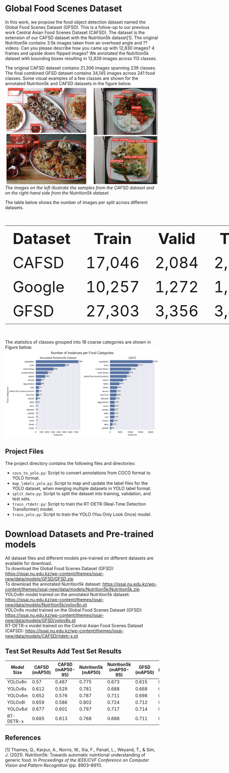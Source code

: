# Global Food Scenes Dataset

In this work, we propose the food object detection dataset named the Global Food Scenes Dataset (GFSD). This is a follow-up to our previous work Central Asian Food Scenes Dataset (CAFSD). The dataset is the extension of our CAFSD dataset with the Nutrition5k dataset[1]. 
The original Nutrition5k contains 3.5k images taken from an overhead angle and ?? videos. Can you please describe how you came up with 12,830 images? 4 frames and upside down flipped images?
We annotated the Nutrition5k dataset with bounding boxes resulting in 12,839 images across 113 classes. 

The original CAFSD dataset contains 21,306 images spanning 239 classes. The final combined GFSD dataset contains 34,145 images across 241 food classes. Some visual examples of a few classes are shown for the annotated Nutrition5k and CAFSD datasets in the figure below. 
![Alt text](figures/paper_front.png)
*The images on the left illustrate the samples from the CAFSD dataset and on the right-hand side from the Nutrition5k dataset.*

The table below shows the number of images per split across different datasets.
<table style="font-size:50px; width:300%;">
  <tr>
    <th>Dataset</th>
    <th>Train</th>
    <th>Valid</th>
    <th>Test</th>
  </tr>
  <tr>
    <td>CAFSD</td>
    <td>17,046</td>
    <td>2,084</td>
    <td>2,176</td>
  </tr>
  <tr>
    <td>Google</td>
    <td>10,257</td>
    <td>1,272</td>
    <td>1,310</td>
  </tr>
  <tr>
    <td>GFSD</td>
    <td>27,303</td>
    <td>3,356</td>
    <td>3,486</td>
  </tr>
</table>


The statistics of classes grouped into 18 coarse categories are shown in Figure below.
![Alt text](figures/categories_subplots.png)


## Project Files

The project directory contains the following files and directories:

- `coco_to_yolo.py`: Script to convert annotations from COCO format to YOLO format.
- `map_labels_yolo.py`: Script to map and update the label files for the YOLO dataset, when merging multiple datasets in YOLO label format.
- `split_data.py`: Script to split the dataset into training, validation, and test sets.
- `train_rtdetr.py`: Script to train the RT-DETR (Real-Time Detection Transformer) model.
- `train_yolo.py`: Script to train the YOLO (You Only Look Once) model.

# Download Datasets and Pre-trained models
All dataset files and different models pre-trained on different datasets are available for download.   
To download the Global Food Scenes Dataset (GFSD): https://issai.nu.edu.kz/wp-content/themes/issai-new/data/models/GFSD/GFSD.zip  
To download the annotated Nutrition5k dataset: https://issai.nu.edu.kz/wp-content/themes/issai-new/data/models/Nutrition5k/Nutrition5k.zip  
YOLOv8n model trained on the annotated Nutrition5k dataset: https://issai.nu.edu.kz/wp-content/themes/issai-new/data/models/Nutrition5k/yolov8n.pt  
YOLOv8s model trained on the Global Food Scenes Dataset (GFSD): https://issai.nu.edu.kz/wp-content/themes/issai-new/data/models/GFSD/yolov8s.pt  
RT-DETR-x model trained on the Central Asian Food Scenes Dataset (CAFSD): https://issai.nu.edu.kz/wp-content/themes/issai-new/data/models/CAFSD/rtdetr-x.pt  

## Test Set Results Add Test Set Results

| Model Size   | CAFSD (mAP50) | CAFSD (mAP50-95)  | Nutrition5k (mAP50)| Nutrition5k (mAP50-95)| GFSD (mAP50)| GFSD (mAP50-95)|
|-------------------------|-------------------|--------------|---------------|--------------|---------------|------------------------|
| YOLOv8n                 | 0.57              | 0.487        | 0.775         | 0.673        | 0.615                 | 0.529         |
| YOLOv8s                 | 0.612             | 0.529        | 0.781         | 0.688        | 0.668                 | 0.584         |
| YOLOv8m                 | 0.652             | 0.576        | 0.787         | 0.711        | 0.698                 | 0.621         |
| YOLOv8l                 | 0.659             | 0.586        | 0.802         | 0.724        | 0.712                 | 0.635         |
| YOLOv8xl                | 0.677             | 0.601        | 0.797         | 0.717        | 0.714                 | 0.641         |
| RT-DETR-x               | 0.685             |   0.613      |   0.768       |  0.688       |  0.711              |  0.637      |



## References
[1] Thames, Q., Karpur, A., Norris, W., Xia, F., Panait, L., Weyand, T., & Sim, J. (2021). Nutrition5k: Towards automatic nutritional understanding of generic food. In *Proceedings of the IEEE/CVF Conference on Computer Vision and Pattern Recognition* (pp. 8903–8911).
